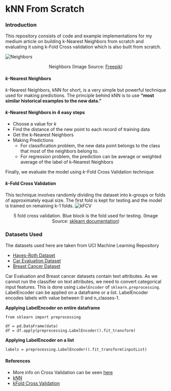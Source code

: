 # kNN From Scratch

### Introduction

This repository consists of code and example implementations for my medium article on building k-Nearest Neighbors from scratch and evaluating it using k-Fold Cross validation which is also built from scratch.

![Neighbors](https://github.com/chaitanyakasaraneni/knnFromScratch/blob/master/images/neighbors.jpg)
<p align="center">Neighbors (Image Source: <a href="https://www.freepik.com/free-vector/apartment-building-with-people-open-window-spaces_7416533.htm#page=1&query=neighbors&position=2">Freepik</a>)</p>

#### *k*-Nearest Neighbors
*k*-Nearest Neighbors, kNN for short, is a very simple but powerful technique used for making predictions. The principle behind kNN is to use **“most similar historical examples to the new data.”**

#### *k*-Nearest Neighbors in 4 easy steps
 - Choose a value for *k*
 - Find the distance of the new point to each record of training data
 - Get the k-Nearest Neighbors
 - Making Predictions
   - For classification problem, the new data point belongs to the class that most of the neighbors belong to. 
   - For regression problem, the prediction can be average or weighted average of the label of k-Nearest Neighbors

Finally, we evaluate the model using *k*-Fold Cross Validation technique

#### *k*-Fold Cross Validation
This technique involves randomly dividing the dataset into k-groups or folds of approximately equal size. The first fold is kept for testing and the model is trained on remaining k-1 folds.
![kFCV](https://github.com/chaitanyakasaraneni/knnFromScratch/blob/master/images/kFCV.png)
<p align="center">5 fold cross validation. Blue block is the fold used for testing.  (Image Source: <a href="https://scikit-learn.org/stable/modules/cross_validation.html">sklearn documentation</a>)</p>

### Datasets Used

The datasets used here are taken from UCI Machine Learning Repository
 - [Hayes-Roth Dataset](https://archive.ics.uci.edu/ml/datasets/Hayes-Roth)
 - [Car Evaluation Dataset](https://archive.ics.uci.edu/ml/datasets/Car+Evaluation)
 - [Breast Cancer Dataset](https://archive.ics.uci.edu/ml/datasets/Breast+Cancer)
 
Car Evaluation and Breast cancer datasets contain text attributes. As we cannot run the classifier on text attributes, we need to convert categorical input features. This is done using `LabelEncoder` of `sklearn.preprocessing`. LabelEncoder can be applied on a dataframe or a list. LabelEncoder encodes labels with value between 0 and n_classes-1.

**Applying LabelEncoder on entire dataframe**
```
from sklearn import preprocessing

df = pd.DataFrame(data)
df = df.apply(preprocessing.LabelEncoder().fit_transform)
```
**Applying LabelEncoder on a list**
```
labels = preprocessing.LabelEncoder().fit_transform(inputList)
```

#### References
- More info on Cross Validation can be seen [here](https://medium.com/datadriveninvestor/k-fold-and-other-cross-validation-techniques-6c03a2563f1e)
- [kNN](https://scikit-learn.org/stable/modules/generated/sklearn.neighbors.KNeighborsClassifier.html)
- [kFold Cross Validation](https://scikit-learn.org/stable/modules/generated/sklearn.model_selection.KFold.html)
